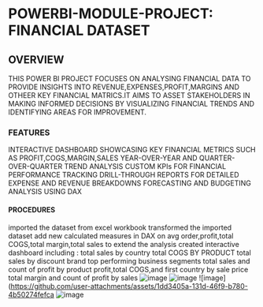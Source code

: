 # POWERBI-MODULE-PROJECT: FINANCIAL DATASET

## OVERVIEW
THIS POWER BI PROJECT FOCUSES ON ANALYSING FINANCIAL DATA TO PROVIDE INSIGHTS INTO REVENUE,EXPENSES,PROFIT,MARGINS AND OTHEER KEY FINANCIAL MATRICS.IT AIMS TO ASSET STAKEHOLDERS IN MAKING INFORMED DECISIONS BY VISUALIZING FINANCIAL TRENDS AND IDENTIFYING AREAS FOR IMPROVEMENT.

### FEATURES
INTERACTIVE DASHBOARD SHOWCASING KEY FINANCIAL METRICS SUCH AS PROFIT,COGS,MARGIN,SALES
YEAR-OVER-YEAR AND QUARTER-OVER-QUARTER TREND ANALYSIS
CUSTOM KPIs FOR FINANCIAL PERFORMANCE TRACKING
DRILL-THROUGH REPORTS FOR DETAILED EXPENSE AND REVENUE BREAKDOWNS
FORECASTING AND BUDGETING ANALYSIS USING DAX

#### PROCEDURES
imported the dataset from excel workbook
transformed the imported dataset
add new calculated measures in DAX on avg order,profit,total COGS,total margin,total sales to extend the analysis
created interactive  dashboard including :
 total sales by country
 total COGS BY PRODUCT
 total sales by discount brand
 top performing business segments
 total sales and count of profit by product
 profit,total COGS,and first country by sale price
 total margin and count of profit by sales
 ![image](https://github.com/user-attachments/assets/56b615cf-5c3d-42a4-b05a-5c6da4d48ff1)
![image](https://github.com/user-attachments/assets/756cab0f-39fb-47fb-a5f8-7312c22b053e)
![image](https://github.com/user-attachments/assets/1dd3405a-131d-46f9-b780-4b50274fefca
![image](https://github.com/user-attachments/assets/190fab2b-9813-45cb-bb7e-c02448d850a4)



    
